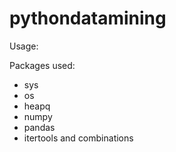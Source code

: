 # pythondatamining


Usage: 

Packages used: 
- sys
- os 
- heapq
- numpy
- pandas
- itertools and combinations 
